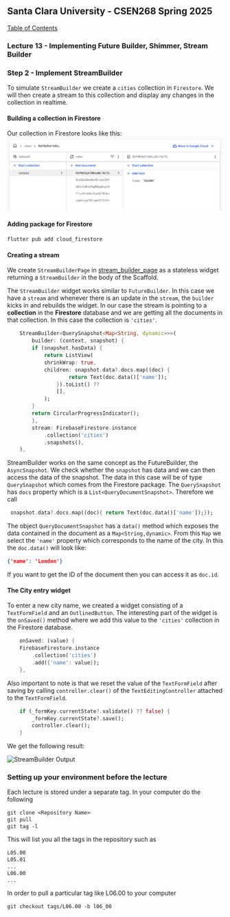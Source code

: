 ## Santa Clara University - CSEN268 Spring 2025

[Table of Contents](/toc.md)

### Lecture 13 -  Implementing Future Builder, Shimmer, Stream Builder

### Step 2 - Implement StreamBuilder
To simulate `StreamBuilder` we create a `cities` collection in `Firestore`. We will then create a stream to this collection and display any changes in the collection in realtime.

#### Building a collection in Firestore
Our collection in Firestore looks like this:
![Cities](/assets/images/CitiesCollection.png)

#### Adding package for Firestore
```zsh
flutter pub add cloud_firestore
```

#### Creating a stream
We create `StreamBuilderPage` in [stream_builder_page](/lib/pages/stream_builder_page.dart) as a stateless widget returning a `StreamBuilder` in the body of the Scaffold.

The `StreamBuilder` widget works similar to `FutureBuilder`. In this case we have a `stream` and whenever there is an update in the `stream`, the `builder` kicks in and rebuilds the widget. In our case the stream is pointing to a **collection** in the **Firestore** database and we are getting all the documents in that collection. In this case the collection is `'cities'`.
```dart
    StreamBuilder<QuerySnapshot<Map<String, dynamic>>>(
        builder: (context, snapshot) {
        if (snapshot.hasData) {
            return ListView(
            shrinkWrap: true,
            children: snapshot.data?.docs.map((doc) {
                    return Text(doc.data()['name']);
                }).toList() ??
                [],
            );
        }
        return CircularProgressIndicator();
        },
        stream: FirebaseFirestore.instance
            .collection('cities')
            .snapshots(),
    ),
```
StreamBuilder works on the same concept as the FutureBuilder, the `AsyncSnapshot`. We check whether the `snapshot` has data and we can then access the data of the snapshot. The data in this case will be of type `QuerySnapshot` which comes from the Firestore package. The `QuerySnapshot` has `docs` property which is a `List<QueryDocumentSnapshot>`. Therefore we call
```dart
 snapshot.data?.docs.map((doc){ return Text(doc.data()['name']);});
```
The object `QueryDocumentSnapshot` has a `data()` method which exposes the data contained in the document as a `Map<String,dynamic>`. From this `Map` we select the `'name'` property which corresponds to the name of the city. In this the `doc.data()` will look like:
```json
{'name': 'London'}
```
If you want to get the ID of the document then you can access it as `doc.id`.

#### The City entry widget
To enter a new city name, we created a widget consisting of a `TextFormField` and an `OutlinedButton`. The interesting part of the widget is the `onSaved()` method where we add this value to the `'cities'` collection in the Firestore database.
```dart
    onSaved: (value) {
    FirebaseFirestore.instance
        .collection('cities')
        .add({'name': value});
    },
```
Also important to note is that we reset the value of the `TextFormField` after saving by calling `controller.clear()` of the `TextEditingController` attached to the `TextFormField`.
```dart
    if (_formKey.currentState?.validate() ?? false) {
        _formKey.currentState?.save();
        controller.clear();
    }
```

We get the following result:

![StreamBuilder Output](/assets/images/StreamBuilderDemo.gif)


### Setting up your environment before the lecture

Each lecture is stored under a separate tag. In your computer do the following

    git clone <Repository Name>
    git pull
    git tag -l

This will list you all the tags in the repository such as

    L05.00
    L05.01
    ...
    L06.00
    ...

In order to pull a particular tag like L06.00 to your computer

    git checkout tags/L06.00 -b l06_00



